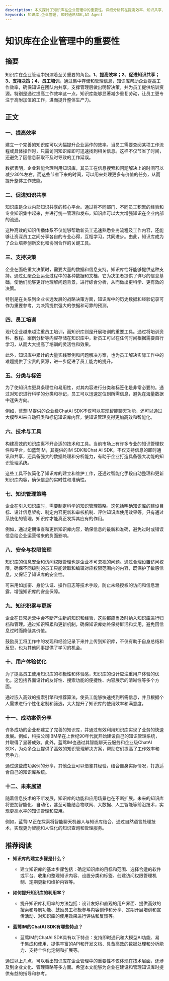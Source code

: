 ```yaml
---
description: 本文探讨了知识库在企业管理中的重要性，详细分析其在提高效率、知识共享、决策支持和员工培训等方面的作用。
keywords: 知识库,企业管理, 即时通讯SDK,AI Agent
---
```

# 知识库在企业管理中的重要性

## 摘要

知识库在企业管理中扮演着至关重要的角色。**1、提高效率；2、促进知识共享；3、支持决策；4、员工培训**。通过集中存储和管理信息，知识库帮助企业提高工作效率，确保知识在团队内共享，支撑管理层做出明智决策，并为员工提供培训资源。特别是通过提高工作效率这一点，知识库能够显著减少重复劳动，让员工更专注于高附加值的工作，进而提升整体生产力。

## 正文

### 一、提高效率

建立一个完善的知识库可以大幅提升企业运作的效率。当员工需要查阅某项工作流程或具体操作时，只需访问知识库即可迅速找到相关信息。这样不仅节省了时间，还避免了因信息获取不及时导致的工作延误。

数据表明，企业若能合理利用知识库，其员工在信息搜索和问题解决上的时间可以减少30%左右。而这些节省下来的时间，可以用来处理更多有价值的任务，从而提升整体工作效能。

### 二、促进知识共享

知识库是企业内部知识共享的核心平台。通过将不同部门、不同员工积累的经验和专业知识集中起来，并进行统一管理和发布，知识库可以大大增强知识在企业内部的流通。

这种高效的知识传播体系不仅能够帮助新员工迅速熟悉业务流程及工作内容，还能够让资深员工之间分享各自的专业心得，互相学习，共同进步。由此，知识库成为了企业培养创新文化和协同合作的关键工具。

### 三、支持决策

企业在面临重大决策时，需要大量的数据和信息支持。知识库恰好能够提供这种支持。通过汇聚企业运营过程中的各种数据和文档，它为决策者提供了详尽的信息基础，使他们能够更好地理解问题背景，进行综合分析，从而做出更科学、更有效的决策。

特别是在关系到企业长远发展的战略决策方面，知识库中的历史数据和经验记录可作为重要参考，为决策提供强大的依据和可靠的预测。

### 四、员工培训

现代企业越来越注重员工培训，而知识库则是开展培训的重要工具。通过将培训资料、教程、案例分析等内容存储在知识库中，新员工可以在任何时间根据需要自行学习，从而大大提高了培训的灵活性和效果。

此外，知识库中累计的大量实践案例和问题解决方案，也为员工解决实际工作中的难题提供了宝贵的资源，进一步促进了员工能力的提升。

### 五、分类与标签

为了使知识库更具条理性和易用性，对其内容进行分类和标签化是非常必要的。通过对知识进行科学的分类和标记，员工可以迅速定位到所需信息，避免在海量数据中迷失方向。

例如，蓝莺IM提供的企业级ChatAI SDK不仅可以实现智能聊天功能，还可以通过大模型AI来自动归类和标记知识库内容，使知识管理变得更加高效和智能化。

### 六、技术与工具

构建高效的知识库离不开合适的技术和工具。当前市场上有许多专业的知识管理软件和平台，如蓝莺IM，其提供的IM SDK和Chat AI SDK，不仅支持信息的即时通讯和共享，还具备强大的数据处理和分析能力，有助于企业打造具备强大功能的知识管理系统。

这些工具不仅简化了知识库的建立和维护工作，还通过智能化手段自动整理和更新知识库内容，确保信息的实时性和准确性。

### 七、知识管理策略

企业在引入知识库时，需要制定科学的知识管理策略。这包括明确知识库的建设目标、设计信息架构、制定内容更新和审核机制、评估知识库使用效果等。只有通过系统化的管理，知识库才能真正发挥其应有的作用。

例如，通过定期审查和更新知识库内容，确保信息的最新和准确，避免过时或错误信息给企业运营带来的负面影响。

### 八、安全与权限管理

知识库的信息安全和访问权限管理也是企业不可忽视的问题。通过合理设置访问权限，确保不同级别的员工只能读取和编辑对应权限范围内的内容，既保护了敏感信息，又保证了知识库的安全性。

可采用如加密、身份认证、操作日志等技术手段，防止未经授权的访问和信息泄露，增强知识库的安全保障。

### 九、知识积累与更新

企业在日常运营中会不断产生新的知识和经验，这些都应当及时纳入知识库进行归档和管理。通过知识积累和更新机制，确保知识库始终保持鲜活和实用，避免因信息过时而降低其价值。

鼓励员工将工作中的发现和经验记录下来并上传到知识库，不仅有助于自身总结和反思，也为其他同事提供了学习的机会。

### 十、用户体验优化

为了提高员工使用知识库的积极性和体验感，知识库的设计应注重用户体验的优化。这包括界面设计的友好性、搜索功能的便捷性、内容展示的清晰性等多个方面。

通过嵌入高效的搜索引擎和推荐算法，使员工能够快速找到所需信息，并且根据个人需求进行个性化定制和筛选，大大提升了知识库的使用效率和满意度。

### 十一、成功案例分享

许多成功的企业都建立了完善的知识库，并通过有效利用知识库实现了业务的快速发展。例如，科技公司IBM早在上世纪90年代就开始建设自己的知识管理系统，并取得了显著成效。此外，蓝莺IM也通过其智能聊天云服务和企业级ChatAI SDK，为众多企业提供了高效的知识管理解决方案，帮助它们提高了工作效率和竞争力。

通过这些成功案例的分享，其他企业可以借鉴其经验，结合自身实际情况，打造适合自己的知识库系统。

### 十二、未来展望

随着信息技术的不断发展，知识库的功能和应用场景也在不断扩展。未来的知识库将更加智能化、自动化，甚至可能结合物联网、大数据、人工智能等前沿技术，实现更高水平的知识管理和应用。

例如，蓝莺IM正在探索将智能聊天机器人与知识库结合，通过自然语言处理技术，实现更为智能和人性化的知识查询和管理服务。

## 推荐阅读

* **知识库的建立步骤是什么？**
  * 建立知识库的基本步骤包括：确定知识库的目标和范围、选择合适的软件或平台、收集和整理知识内容、设置分类和标签、创建访问权限管理机制、定期更新和维护内容等。

* **如何提升知识库的利用率？**
  * 提升知识库利用率的方法包括：设计友好和直观的用户界面、提供高效的搜索和导航功能、鼓励员工积极参与内容创作和分享、定期开展培训和宣传活动、对知识库的使用效果进行评估和反馈等。

* **蓝莺IM的ChatAI SDK有哪些特点？**
  * 蓝莺IM的ChatAI SDK具有以下特点：支持即时通讯和大模型AI功能、易于集成和使用、提供丰富的API和开发文档、具备高效的数据处理和分析能力、支持个性化定制和扩展等。

通过以上几点，可以看出知识库在企业管理中的重要性不仅体现在技术层面，还涉及到企业文化、管理策略等多方面。希望本文能够为企业在建设和管理知识库时提供有益的指导和参考。